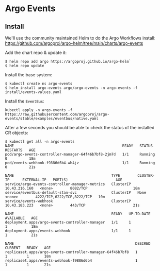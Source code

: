 # Argo Events

## Install
We'll use the community maintained Helm to do the Argo Workflows install:
https://github.com/argoproj/argo-helm/tree/main/charts/argo-events

Add the chart repo & update it:
```
$ helm repo add argo https://argoproj.github.io/argo-helm`
$ helm repo update
```

Install the base system:
```
$ kubectl create ns argo-events
$ helm install argo-events argo/argo-events -n argo-events -f install/events-values.yaml
```

Install the `EventBus`:
```
kubectl apply -n argo-events -f https://raw.githubusercontent.com/argoproj/argo-events/stable/examples/eventbus/native.yaml
```

After a few seconds you should be able to check the status of the installed CR objects:
```
$ kubectl get all -n argo-events
NAME                                                  READY   STATUS    RESTARTS   AGE
pod/argo-events-controller-manager-64f46b7bf8-2jm7d   1/1     Running   0          18m
pod/events-webhook-f9886d6b4-wh4jz                    1/1     Running   0          21s

NAME                                             TYPE        CLUSTER-IP      EXTERNAL-IP   PORT(S)                      AGE
service/argo-events-controller-manager-metrics   ClusterIP   10.43.216.160   <none>        8082/TCP                     18m
service/eventbus-default-stan-svc                ClusterIP   None            <none>        4222/TCP,6222/TCP,8222/TCP   10m
service/events-webhook                           ClusterIP   10.43.183.223   <none>        443/TCP                      21s

NAME                                             READY   UP-TO-DATE   AVAILABLE   AGE
deployment.apps/argo-events-controller-manager   1/1     1            1           18m
deployment.apps/events-webhook                   1/1     1            1           21s

NAME                                                        DESIRED   CURRENT   READY   AGE
replicaset.apps/argo-events-controller-manager-64f46b7bf8   1         1         1       18m
replicaset.apps/events-webhook-f9886d6b4                    1         1         1       21s
```
